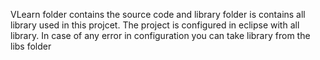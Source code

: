 VLearn folder contains the source code and library folder is contains all library used in this projcet.
The project is configured in eclipse with all library. In case of any error in configuration you can take library from the libs folder
